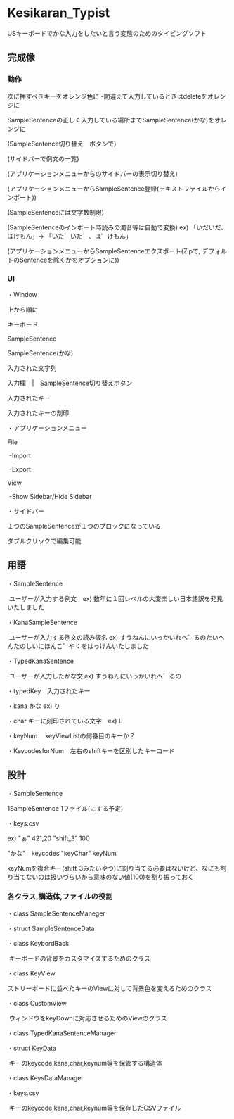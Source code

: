 # Kesikaran_Typist

USキーボードでかな入力をしたいと言う変態のためのタイピングソフト



## 完成像

### 動作

次に押すべきキーをオレンジ色に -間違えて入力しているときはdeleteをオレンジに

SampleSentenceの正しく入力している場所までSampleSentence(かな)をオレンジに

(SampleSentence切り替え　ボタンで)

(サイドバーで例文の一覧)

(アプリケーションメニューからのサイドバーの表示切り替え)

(アプリケーションメニューからSampleSentence登録(テキストファイルからインポート))

(SampleSentenceには文字数制限)

(SampleSentenceのインポート時読みの濁音等は自動で変換) ex) 「いだいだ、ぽけもん」-> 「いた゛いた゛、ほ゜けもん」

(アプリケーションメニューからSampleSentenceエクスポート(Zipで, デフォルトのSentenceを除くかをオプションに))





### UI

・Window

上から順に

キーボード

SampleSentence

SampleSentence(かな)

入力された文字列

入力欄　|　SampleSentence切り替えボタン 

入力されたキー

入力されたキーの刻印

・アプリケーションメニュー

File

​	-Import

​	-Export 

View

​	-Show Sidebar/Hide Sidebar

・サイドバー

１つのSampleSentenceが１つのブロックになっている

ダブルクリックで編集可能





## 用語

・SampleSentence

​	ユーザーが入力する例文　ex) 数年に１回レベルの大変楽しい日本語訳を発見いたしました

・KanaSampleSentence

​		ユーザーが入力する例文の読み仮名 ex) すうねんにいっかいれへ゛るのたいへんたのしいにほんこ゛やくをはっけんいたしました

・TypedKanaSentence

​		ユーザーが入力したかな文 ex) すうねんにいっかいれへ゛るの

・typedKey　入力されたキー

・kana かな  ex) り

・char キーに刻印されている文字　ex) L

・keyNum　 keyViewListの何番目のキーか？

・KeycodesforNum　左右のshiftキーを区別したキーコード



## 設計

・SampleSentence

1SampleSentence 1ファイル(にする予定)

・keys.csv

ex) "ぁ" 421,20 "shift_3" 100

"かな"　keycodes "keyChar" keyNum

keyNumを複合キー(shift_3みたいやつ)に割り当てる必要はないけど、なにも割り当てないのは扱いづらいから意味のない値(100)を割り振っておく

### 各クラス,構造体,ファイルの役割

・class SampleSentenceManeger 

・struct SampleSentenceData

・class KeybordBack

​	キーボードの背景をカスタマイズするためのクラス

・class KeyView

​	ストリーボードに並べたキーのViewに対して背景色を変えるためのクラス

・class CustomView

​	ウィンドウをkeyDownに対応させるためのViewのクラス

・class TypedKanaSentenceManager

・struct KeyData

​	キーのkeycode,kana,char,keynum等を保管する構造体

・class KeysDataManager

・keys.csv

​	キーのkeycode,kana,char,keynum等を保存したCSVファイル





